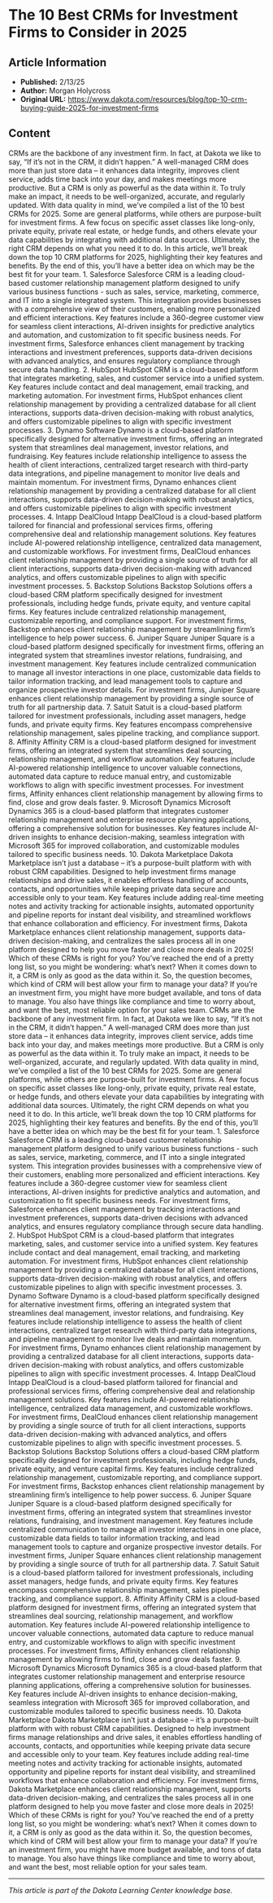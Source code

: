 # The 10 Best CRMs for Investment Firms to Consider in 2025

## Article Information
- **Published:** 2/13/25
- **Author:** Morgan Holycross
- **Original URL:** https://www.dakota.com/resources/blog/top-10-crm-buying-guide-2025-for-investment-firms

## Content

CRMs are the backbone of any investment firm. In fact, at Dakota we like to say, “If it’s not in the CRM, it didn’t happen.” A well-managed CRM does more than just store data – it enhances data integrity, improves client service, adds time back into your day, and makes meetings more productive. But a CRM is only as powerful as the data within it. To truly make an impact, it needs to be well-organized, accurate, and regularly updated. With data quality in mind, we’ve compiled a list of the 10 best CRMs for 2025. Some are general platforms, while others are purpose-built for investment firms. A few focus on specific asset classes like long-only, private equity, private real estate, or hedge funds, and others elevate your data capabilities by integrating with additional data sources. Ultimately, the right CRM depends on what you need it to do. In this article, we’ll break down the top 10 CRM platforms for 2025, highlighting their key features and benefits. By the end of this, you’ll have a better idea on which may be the best fit for your team. 1. Salesforce Salesforce CRM is a leading cloud-based customer relationship management platform designed to unify various business functions - such as sales, service, marketing, commerce, and IT into a single integrated system. This integration provides businesses with a comprehensive view of their customers, enabling more personalized and efficient interactions. Key features include a 360-degree customer view for seamless client interactions, AI-driven insights for predictive analytics and automation, and customization to fit specific business needs. For investment firms, Salesforce enhances client management by tracking interactions and investment preferences, supports data-driven decisions with advanced analytics, and ensures regulatory compliance through secure data handling. 2. HubSpot HubSpot CRM is a cloud-based platform that integrates marketing, sales, and customer service into a unified system. Key features include contact and deal management, email tracking, and marketing automation. For investment firms, HubSpot enhances client relationship management by providing a centralized database for all client interactions, supports data-driven decision-making with robust analytics, and offers customizable pipelines to align with specific investment processes. 3. Dynamo Software Dynamo is a cloud-based platform specifically designed for alternative investment firms, offering an integrated system that streamlines deal management, investor relations, and fundraising. Key features include relationship intelligence to assess the health of client interactions, centralized target research with third-party data integrations, and pipeline management to monitor live deals and maintain momentum. For investment firms, Dynamo enhances client relationship management by providing a centralized database for all client interactions, supports data-driven decision-making with robust analytics, and offers customizable pipelines to align with specific investment processes. 4. Intapp DealCloud Intapp DealCloud is a cloud-based platform tailored for financial and professional services firms, offering comprehensive deal and relationship management solutions. Key features include AI-powered relationship intelligence, centralized data management, and customizable workflows. For investment firms, DealCloud enhances client relationship management by providing a single source of truth for all client interactions, supports data-driven decision-making with advanced analytics, and offers customizable pipelines to align with specific investment processes. 5. Backstop Solutions Backstop Solutions offers a cloud-based CRM platform specifically designed for investment professionals, including hedge funds, private equity, and venture capital firms. Key features include centralized relationship management, customizable reporting, and compliance support. For investment firms, Backstop enhances client relationship management by streamlining firm’s intelligence to help power success. 6. Juniper Square Juniper Square is a cloud-based platform designed specifically for investment firms, offering an integrated system that streamlines investor relations, fundraising, and investment management. Key features include centralized communication to manage all investor interactions in one place, customizable data fields to tailor information tracking, and lead management tools to capture and organize prospective investor details. For investment firms, Juniper Square enhances client relationship management by providing a single source of truth for all partnership data. 7. Satuit Satuit is a cloud-based platform tailored for investment professionals, including asset managers, hedge funds, and private equity firms. Key features encompass comprehensive relationship management, sales pipeline tracking, and compliance support. 8. Affinity Affinity CRM is a cloud-based platform designed for investment firms, offering an integrated system that streamlines deal sourcing, relationship management, and workflow automation. Key features include AI-powered relationship intelligence to uncover valuable connections, automated data capture to reduce manual entry, and customizable workflows to align with specific investment processes. For investment firms, Affinity enhances client relationship management by allowing firms to find, close and grow deals faster. 9. Microsoft Dynamics Microsoft Dynamics 365 is a cloud-based platform that integrates customer relationship management and enterprise resource planning applications, offering a comprehensive solution for businesses. Key features include AI-driven insights to enhance decision-making, seamless integration with Microsoft 365 for improved collaboration, and customizable modules tailored to specific business needs. 10. Dakota Marketplace Dakota Marketplace isn’t just a database – it’s a purpose-built platform with with robust CRM capabilities. Designed to help investment firms manage relationships and drive sales, it enables effortless handling of accounts, contacts, and opportunities while keeping private data secure and accessible only to your team. Key features include adding real-time meeting notes and activity tracking for actionable insights, automated opportunity and pipeline reports for instant deal visibility, and streamlined workflows that enhance collaboration and efficiency. For investment firms, Dakota Marketplace enhances client relationship management, supports data-driven decision-making, and centralizes the sales process all in one platform designed to help you move faster and close more deals in 2025! Which of these CRMs is right for you? You’ve reached the end of a pretty long list, so you might be wondering: what’s next? When it comes down to it, a CRM is only as good as the data within it. So, the question becomes, which kind of CRM will best allow your firm to manage your data? If you’re an investment firm, you might have more budget available, and tons of data to manage. You also have things like compliance and time to worry about, and want the best, most reliable option for your sales team. CRMs are the backbone of any investment firm. In fact, at Dakota we like to say, “If it’s not in the CRM, it didn’t happen.” A well-managed CRM does more than just store data – it enhances data integrity, improves client service, adds time back into your day, and makes meetings more productive. But a CRM is only as powerful as the data within it. To truly make an impact, it needs to be well-organized, accurate, and regularly updated. With data quality in mind, we’ve compiled a list of the 10 best CRMs for 2025. Some are general platforms, while others are purpose-built for investment firms. A few focus on specific asset classes like long-only, private equity, private real estate, or hedge funds, and others elevate your data capabilities by integrating with additional data sources. Ultimately, the right CRM depends on what you need it to do. In this article, we’ll break down the top 10 CRM platforms for 2025, highlighting their key features and benefits. By the end of this, you’ll have a better idea on which may be the best fit for your team. 1. Salesforce Salesforce CRM is a leading cloud-based customer relationship management platform designed to unify various business functions - such as sales, service, marketing, commerce, and IT into a single integrated system. This integration provides businesses with a comprehensive view of their customers, enabling more personalized and efficient interactions. Key features include a 360-degree customer view for seamless client interactions, AI-driven insights for predictive analytics and automation, and customization to fit specific business needs. For investment firms, Salesforce enhances client management by tracking interactions and investment preferences, supports data-driven decisions with advanced analytics, and ensures regulatory compliance through secure data handling. 2. HubSpot HubSpot CRM is a cloud-based platform that integrates marketing, sales, and customer service into a unified system. Key features include contact and deal management, email tracking, and marketing automation. For investment firms, HubSpot enhances client relationship management by providing a centralized database for all client interactions, supports data-driven decision-making with robust analytics, and offers customizable pipelines to align with specific investment processes. 3. Dynamo Software Dynamo is a cloud-based platform specifically designed for alternative investment firms, offering an integrated system that streamlines deal management, investor relations, and fundraising. Key features include relationship intelligence to assess the health of client interactions, centralized target research with third-party data integrations, and pipeline management to monitor live deals and maintain momentum. For investment firms, Dynamo enhances client relationship management by providing a centralized database for all client interactions, supports data-driven decision-making with robust analytics, and offers customizable pipelines to align with specific investment processes. 4. Intapp DealCloud Intapp DealCloud is a cloud-based platform tailored for financial and professional services firms, offering comprehensive deal and relationship management solutions. Key features include AI-powered relationship intelligence, centralized data management, and customizable workflows. For investment firms, DealCloud enhances client relationship management by providing a single source of truth for all client interactions, supports data-driven decision-making with advanced analytics, and offers customizable pipelines to align with specific investment processes. 5. Backstop Solutions Backstop Solutions offers a cloud-based CRM platform specifically designed for investment professionals, including hedge funds, private equity, and venture capital firms. Key features include centralized relationship management, customizable reporting, and compliance support. For investment firms, Backstop enhances client relationship management by streamlining firm’s intelligence to help power success. 6. Juniper Square Juniper Square is a cloud-based platform designed specifically for investment firms, offering an integrated system that streamlines investor relations, fundraising, and investment management. Key features include centralized communication to manage all investor interactions in one place, customizable data fields to tailor information tracking, and lead management tools to capture and organize prospective investor details. For investment firms, Juniper Square enhances client relationship management by providing a single source of truth for all partnership data. 7. Satuit Satuit is a cloud-based platform tailored for investment professionals, including asset managers, hedge funds, and private equity firms. Key features encompass comprehensive relationship management, sales pipeline tracking, and compliance support. 8. Affinity Affinity CRM is a cloud-based platform designed for investment firms, offering an integrated system that streamlines deal sourcing, relationship management, and workflow automation. Key features include AI-powered relationship intelligence to uncover valuable connections, automated data capture to reduce manual entry, and customizable workflows to align with specific investment processes. For investment firms, Affinity enhances client relationship management by allowing firms to find, close and grow deals faster. 9. Microsoft Dynamics Microsoft Dynamics 365 is a cloud-based platform that integrates customer relationship management and enterprise resource planning applications, offering a comprehensive solution for businesses. Key features include AI-driven insights to enhance decision-making, seamless integration with Microsoft 365 for improved collaboration, and customizable modules tailored to specific business needs. 10. Dakota Marketplace Dakota Marketplace isn’t just a database – it’s a purpose-built platform with with robust CRM capabilities. Designed to help investment firms manage relationships and drive sales, it enables effortless handling of accounts, contacts, and opportunities while keeping private data secure and accessible only to your team. Key features include adding real-time meeting notes and activity tracking for actionable insights, automated opportunity and pipeline reports for instant deal visibility, and streamlined workflows that enhance collaboration and efficiency. For investment firms, Dakota Marketplace enhances client relationship management, supports data-driven decision-making, and centralizes the sales process all in one platform designed to help you move faster and close more deals in 2025! Which of these CRMs is right for you? You’ve reached the end of a pretty long list, so you might be wondering: what’s next? When it comes down to it, a CRM is only as good as the data within it. So, the question becomes, which kind of CRM will best allow your firm to manage your data? If you’re an investment firm, you might have more budget available, and tons of data to manage. You also have things like compliance and time to worry about, and want the best, most reliable option for your sales team.

---

*This article is part of the Dakota Learning Center knowledge base.*